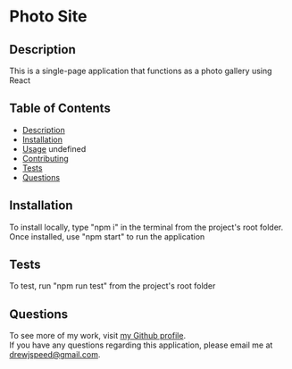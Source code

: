 # Photo Site

## Description
This is a single-page application that functions as a photo gallery using React

## Table of Contents
- [Description](#description)
- [Installation](#installation)
- [Usage](#usage)
undefined
- [Contributing](#contributing)
- [Tests](#tests)
- [Questions](#questions)

## Installation
To install locally, type "npm i" in the terminal from the project's root folder.  Once installed, use "npm start" to run the application

## Tests
To test, run "npm run test" from the project's root folder

## Questions
To see more of my work, visit [my Github profile](github.com/DrewSpeed).<br/>
If you have any questions regarding this application, please email me at 
[drewjspeed@gmail.com](drewjspeed@gmail.com).